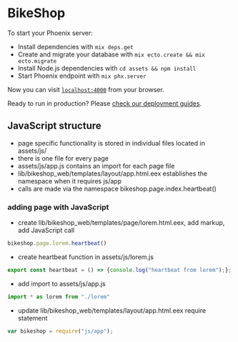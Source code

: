 # BikeShop

To start your Phoenix server:

  * Install dependencies with `mix deps.get`
  * Create and migrate your database with `mix ecto.create && mix ecto.migrate`
  * Install Node.js dependencies with `cd assets && npm install`
  * Start Phoenix endpoint with `mix phx.server`

Now you can visit [`localhost:4000`](http://localhost:4000) from your browser.

Ready to run in production? Please [check our deployment guides](http://www.phoenixframework.org/docs/deployment).

## JavaScript structure

  * page specific functionality is stored in individual files located in assets/js/
  * there is one file for every page
  * assets/js/app.js contains an import for each page file
  * lib/bikeshop_web/templates/layout/app.html.eex establishes the namespace when it requires js/app
  * calls are made via the namespace bikeshop.page.index.heartbeat()
  ### adding page with JavaScript
  
  * create lib/bikeshop_web/templates/page/lorem.html.eex, add markup, add JavaScript call
  ```javascript
bikeshop.page.lorem.heartbeat()
```
  * create heartbeat function in assets/js/lorem.js
  ```javascript  
export const heartbeat = () => {console.log("heartbeat from lorem");};
```
  * add import to assets/js/app.js
  ```javascript  
import * as lorem from "./lorem"
```
  * update lib/bikeshop_web/templates/layout/app.html.eex require statement
  ```javascript  
var bikeshop = require("js/app");
```
